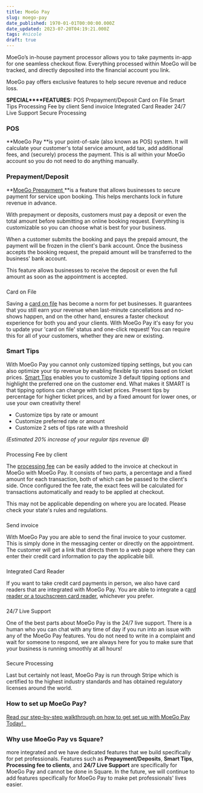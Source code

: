 ```yaml
---
title: MoeGo Pay
slug: moego-pay
date_published: 1970-01-01T00:00:00.000Z
date_updated: 2023-07-20T04:19:21.000Z
tags: #nicole
draft: true
---
```


MoeGo’s in-house payment processor allows you to take payments in-app for one seamless checkout flow. Everything processed within MoeGo will be tracked, and directly deposited into the financial account you link. 

MoeGo pay offers exclusive features to help secure revenue and reduce loss. 

**SPECIAL****FEATURES:**
POS
Prepayment/Deposit
Card on File
Smart Tips
Processing Fee by client
Send invoice
Integrated Card Reader
24/7 Live Support
Secure Processing 

### POS

**MoeGo Pay **is your point-of-sale (also known as POS) system. It will calculate your customer's total service amount, add tax, add additional fees, and (securely) process the payment. This is all within your MoeGo account so you do not need to do anything manually. 

### Prepayment/Deposit

**[MoeGo Prepayment ](prepayment)**is a feature that allows businesses to secure payment for service upon booking. This helps merchants lock in future revenue in advance.

With prepayment or deposits, customers must pay a deposit or even the total amount before submitting an online booking request. Everything is customizable so you can choose what is best for your business. 

When a customer submits the booking and pays the prepaid amount, the payment will be frozen in the client's bank account. Once the business accepts the booking request, the prepaid amount will be transferred to the business' bank account.

This feature allows businesses to receive the deposit or even the full amount as soon as the appointment is accepted.

### 
Card on File

Saving a [card on file](__GHOST_URL__/moego-card-on-file/) has become a norm for pet businesses. It guarantees that you still earn your revenue when last-minute cancellations and no-shows happen, and on the other hand, ensures a faster checkout experience for both you and your clients. With MoeGo Pay it's easy for you to update your 'card on file' status and one-click request! You can require this for all of your customers, whether they are new or existing. 

### Smart Tips

With MoeGo Pay you cannot only customized tipping settings, but you can also optimize your tip revenue by enabling flexible tip rates based on ticket prices. [Smart Tips](__GHOST_URL__/smart-tip/) enables you to customize 3 default tipping options and highlight the preferred one on the customer end. What makes it SMART is that tipping options can change with ticket prices. Present tips by percentage for higher ticket prices, and by a fixed amount for lower ones, or use your own creativity there!

- Customize tips by rate or amount
- Customize preferred rate or amount
- Customize 2 sets of tips rate with a threshold

*(Estimated 20% increase of your regular tips revenue 😄)*

### 
Processing Fee by client

The [processing fee](__GHOST_URL__/add-a-convenience-fee-for-credit-card-payments/) can be easily added to the invoice at checkout in MoeGo with MoeGo Pay. It consists of two parts, a percentage and a fixed amount for each transaction, both of which can be passed to the client's side. Once configured the fee rate, the exact fees will be calculated for transactions automatically and ready to be applied at checkout.

This may not be applicable depending on where you are located. Please check your state's rules and regulations. 

### 
Send invoice

With MoeGo Pay you are able to send the final invoice to your customer. This is simply done in the messaging center or directly on the appointment. The customer will get a link that directs them to a web page where they can enter their credit card information to pay the applicable bill. 

### 
Integrated Card Reader

If you want to take credit card payments in person, we also have card readers that are integrated with MoeGo Pay. You are able to integrate a c[ard reader or a touchscreen card reader](https://www.moego.shop/), whichever you prefer. 

### 
24/7 Live Support

One of the best parts about MoeGo Pay is the 24/7 live support. There is a human who you can chat with any time of day if you run into an issue with any of the MoeGo Pay features. You do not need to write in a complaint and wait for someone to respond, we are always here for you to make sure that your business is running smoothly at all hours! 

### 
Secure Processing 

Last but certainly not least, MoeGo Pay is run through Stripe which is certified to the highest industry standards and has obtained regulatory licenses around the world.

### How to set up MoeGo Pay?

[Read our step-by-step walkthrough on how to get set up with MoeGo Pay Today!  ](__GHOST_URL__/set-up-moego-pay/)

### Why use MoeGo Pay vs Square?

more integrated and we have dedicated features that we build specifically for pet professionals. Features such as **Prepayment/Deposits**, **Smart Tips**, **Processing fee to clients**, and **24/7 Live Support** are specifically for MoeGo Pay and cannot be done in Square. In the future, we will continue to add features specifically for MoeGo Pay to make pet professionals' lives easier.  
